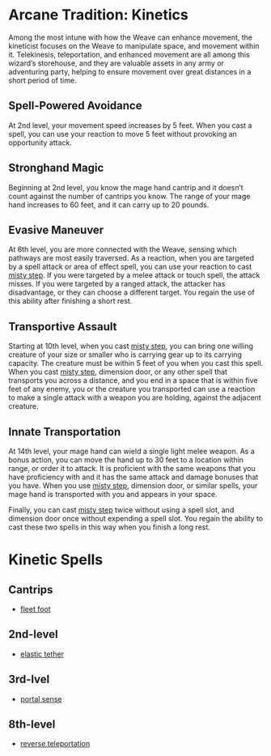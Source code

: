 # Arcane Tradition: Kinetics
Among the most intune with how the Weave can enhance movement, the kineticist focuses on the Weave to manipulate space, and movement within it. Telekinesis, teleportation, and enhanced movement are all among this wizard’s storehouse, and they are valuable assets in any army or adventuring party, helping to ensure movement over great distances in a short period of time.

## Spell-Powered Avoidance
At 2nd level, your movement speed increases by 5 feet. When you cast a spell, you can use your reaction to move 5 feet without provoking an opportunity attack.

## Stronghand Magic
Beginning at 2nd level, you know the mage hand cantrip and it doesn’t count against the number of cantrips you know. The range of your mage hand increases to 60 feet, and it can carry up to 20 pounds.

## Evasive Maneuver
At 6th level, you are more connected with the Weave, sensing which pathways are most easily traversed. As a reaction, when you are targeted by a spell attack or area of effect spell, you can use your reaction to cast [misty step](https://www.dndbeyond.com/spells/misty-step). If you were targeted by a melee attack or touch spell, the attack misses. If you were targeted by a ranged attack, the attacker has disadvantage, or they can choose a different target. You regain the use of this ability after finishing a short rest.

## Transportive Assault
Starting at 10th level, when you cast [misty step](https://www.dndbeyond.com/spells/misty-step), you can bring one willing creature of your size or smaller who is carrying gear up to its carrying capacity. The creature must be within 5 feet of you when you cast this spell. When you cast [misty step](https://www.dndbeyond.com/spells/misty-step), dimension door, or any other spell that transports you across a distance, and you end in a space that is within five feet of any enemy, you or the creature you transported can use a reaction to make a single attack with a weapon you are holding, against the adjacent creature.

## Innate Transportation
At 14th level, your mage hand can wield a single light melee weapon. As a bonus action, you can move the hand up to 30 feet to a location within range, or order it to attack. It is proficient with the same weapons that you have proficiency with and it has the same attack and damage bonuses that you have. When you use [misty step](https://www.dndbeyond.com/spells/misty-step), dimension door, or similar spells, your mage hand is transported with you and appears in your space.

Finally, you can cast [misty step](https://www.dndbeyond.com/spells/misty-step) twice without using a spell slot, and dimension door once without expending a spell slot. You regain the ability to cast these two spells in this way when you finish a long rest.

# Kinetic Spells

## Cantrips
* [fleet foot](/Magic/Spells/fleet-foot.md)

## 2nd-level
* [elastic tether](/Magic/Spells/elastic-tether.md)

## 3rd-lvel
* [portal sense](/Magic/Spells/portal-sense.md)

## 8th-level
* [reverse teleportation](/Magic/Spells/reverse-teleportation.md)

